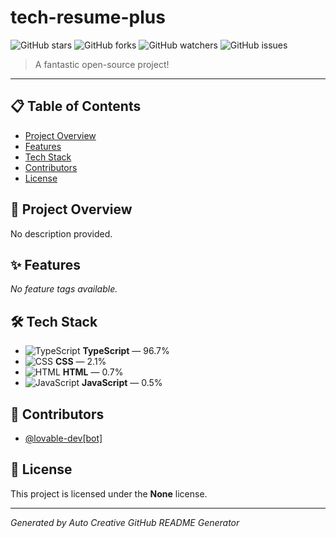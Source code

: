 # tech-resume-plus

![GitHub stars](https://img.shields.io/github/stars/AbhinavAKAYA/tech-resume-plus?style=social&color=238636) ![GitHub forks](https://img.shields.io/github/forks/AbhinavAKAYA/tech-resume-plus?style=social&color=238636) ![GitHub watchers](https://img.shields.io/github/watchers/AbhinavAKAYA/tech-resume-plus?style=social&color=238636) ![GitHub issues](https://img.shields.io/github/issues/AbhinavAKAYA/tech-resume-plus?color=238636) 

> A fantastic open-source project!

---

## 📋 Table of Contents
- [Project Overview](#🚀-project-overview)
- [Features](#✨-features)
- [Tech Stack](#🛠️-tech-stack)
- [Contributors](#👥-contributors)
- [License](#📄-license)

## 🚀 Project Overview

No description provided.

## ✨ Features

_No feature tags available._

## 🛠️ Tech Stack

- ![TypeScript](https://cdn.jsdelivr.net/gh/devicons/devicon/icons/typescript/typescript-original.svg "TypeScript logo") **TypeScript** — 96.7%
- ![CSS](https://cdn.jsdelivr.net/gh/devicons/devicon/icons/css3/css3-original.svg "CSS logo") **CSS** — 2.1%
- ![HTML](https://cdn.jsdelivr.net/gh/devicons/devicon/icons/html5/html5-original.svg "HTML logo") **HTML** — 0.7%
- ![JavaScript](https://cdn.jsdelivr.net/gh/devicons/devicon/icons/javascript/javascript-original.svg "JavaScript logo") **JavaScript** — 0.5%


## 👥 Contributors

- [@lovable-dev[bot]](https://github.com/apps/lovable-dev)

## 📄 License

This project is licensed under the **None** license.

---

*Generated by Auto Creative GitHub README Generator*
